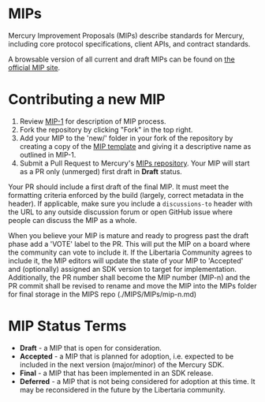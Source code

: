 # MIPs
Mercury Improvement Proposals (MIPs) describe standards for Mercury, including core protocol specifications, client APIs, and contract standards.

A browsable version of all current and draft MIPs can be found on [the official MIP site](http://mips.libertaria.world/).

# Contributing a new MIP

 1. Review [MIP-1](https://github.com/libertaria-project/MIPS/MIPs/mip-1.md) for description of MIP process.
 2. Fork the repository by clicking "Fork" in the top right.
 3. Add your MIP to the 'new/' folder in your fork of the repository by creating a copy of the [MIP template](https://github.com/libertaria-project/MIPS/new/mip-X.md) and giving it a descriptive name as outlined in MIP-1.
 4. Submit a Pull Request to Mercury's [MIPs repository](https://github.com/libertaria-project/mips). Your MIP will start as a PR only (unmerged) first draft in **Draft** status.

Your PR should include a first draft of the final MIP. It must meet the formatting criteria enforced by the build (largely, correct metadata in the header). If applicable, make sure you include a `discussions-to` header with the URL to any outside discussion forum or open GitHub issue where people can discuss the MIP as a whole.

When you believe your MIP is mature and ready to progress past the draft phase add a 'VOTE' label to the PR. This will put the MIP on a board where the community can vote to include it. If the Libertaria Community agrees to include it, the MIP editors will update the state of your MIP to 'Accepted' and (optionally) assigned an SDK version to target for implementation. Additionally, the PR number shall become the MIP number (MIP-n) and the PR commit shall be revised to rename and move the MIP into the MIPs folder for final storage in the MIPS repo (./MIPS/MIPs/mip-n.md)

# MIP Status Terms
* **Draft** - a MIP that is open for consideration.
* **Accepted** - a MIP that is planned for adoption, i.e. expected to be included in the next version (major/minor) of the Mercury SDK.
* **Final** - a MIP that has been implemented in an SDK release.
* **Deferred** - a MIP that is not being considered for adoption at this time. It may be reconsidered in the future by the Libertaria community.
